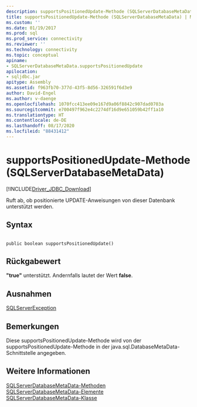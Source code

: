 ```yaml
---
description: supportsPositionedUpdate-Methode (SQLServerDatabaseMetaData)
title: supportsPositionedUpdate-Methode (SQLServerDatabaseMetaData) | Microsoft-Dokumentation
ms.custom: ''
ms.date: 01/19/2017
ms.prod: sql
ms.prod_service: connectivity
ms.reviewer: ''
ms.technology: connectivity
ms.topic: conceptual
apiname:
- SQLServerDatabaseMetaData.supportsPositionedUpdate
apilocation:
- sqljdbc.jar
apitype: Assembly
ms.assetid: f963fb70-377d-43f5-8d56-326591f6d3e9
author: David-Engel
ms.author: v-daenge
ms.openlocfilehash: 1070fcc413ee09e167d9a06f8842c907dad0703a
ms.sourcegitcommit: e700497f962e4c2274df16d9e651059b42ff1a10
ms.translationtype: HT
ms.contentlocale: de-DE
ms.lasthandoff: 08/17/2020
ms.locfileid: "88431412"
---
```

# <a name="supportspositionedupdate-method-sqlserverdatabasemetadata"></a>supportsPositionedUpdate-Methode (SQLServerDatabaseMetaData)
[!INCLUDE[Driver_JDBC_Download](../../../includes/driver_jdbc_download.md)]

  Ruft ab, ob positionierte UPDATE-Anweisungen von dieser Datenbank unterstützt werden.  
  
## <a name="syntax"></a>Syntax  
  
```  
  
public boolean supportsPositionedUpdate()  
```  
  
## <a name="return-value"></a>Rückgabewert  
 **"true"** unterstützt. Andernfalls lautet der Wert **false**.  
  
## <a name="exceptions"></a>Ausnahmen  
 [SQLServerException](../../../connect/jdbc/reference/sqlserverexception-class.md)  
  
## <a name="remarks"></a>Bemerkungen  
 Diese supportsPositionedUpdate-Methode wird von der supportsPositionedUpdate-Methode in der java.sql.DatabaseMetaData-Schnittstelle angegeben.  
  
## <a name="see-also"></a>Weitere Informationen  
 [SQLServerDatabaseMetaData-Methoden](../../../connect/jdbc/reference/sqlserverdatabasemetadata-methods.md)   
 [SQLServerDatabaseMetaData-Elemente](../../../connect/jdbc/reference/sqlserverdatabasemetadata-members.md)   
 [SQLServerDatabaseMetaData-Klasse](../../../connect/jdbc/reference/sqlserverdatabasemetadata-class.md)  
  
  
